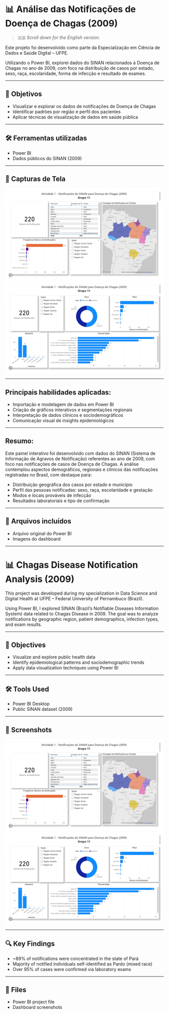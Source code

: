 # 📊 Análise das Notificações de Doença de Chagas (2009)

> 🇬🇧 *Scroll down for the English version.*

Este projeto foi desenvolvido como parte da Especialização em Ciência de Dados e Saúde Digital – UFPE.

Utilizando o Power BI, explorei dados do SINAN relacionados à Doença de Chagas no ano de 2009, com foco na distribuição de casos por estado, sexo, raça, escolaridade, forma de infecção e resultado de exames.

---

## 🧠 Objetivos
- Visualizar e explorar os dados de notificações de Doença de Chagas
- Identificar padrões por região e perfil dos pacientes
- Aplicar técnicas de visualização de dados em saúde pública

---

## 🛠️ Ferramentas utilizadas
- Power BI
- Dados públicos do SINAN (2009)

---

## 📸 Capturas de Tela

![Dashboard principal](dashboard_1.png)
![Gráfico por estado](dashboard_2.png)

---

## Principais habilidades aplicadas:
- Importação e modelagem de dados em Power BI
- Criação de gráficos interativos e segmentações regionais
- Interpretação de dados clínicos e sociodemográficos
- Comunicação visual de insights epidemiológicos
  
---

## Resumo:
Este painel interativo foi desenvolvido com dados do SINAN (Sistema de Informação de Agravos de Notificação) referentes ao ano de 2009, com foco nas notificações de casos de Doença de Chagas. 
A análise contemplou aspectos demográficos, regionais e clínicos das notificações registradas no Brasil, com destaque para:
- Distribuição geográfica dos casos por estado e município
- Perfil das pessoas notificadas: sexo, raça, escolaridade e gestação
- Modos e locais prováveis de infecção
- Resultados laboratoriais e tipo de confirmação

---

## 📁 Arquivos incluídos
- Arquivo original do Power BI
- Imagens do dashboard

---

# 📊 Chagas Disease Notification Analysis (2009)

This project was developed during my specialization in Data Science and Digital Health at UFPE – Federal University of Pernambuco (Brazil).

Using Power BI, I explored SINAN (Brazil’s Notifiable Diseases Information System) data related to Chagas Disease in 2009. The goal was to analyze notifications by geographic region, patient demographics, infection types, and exam results.

---

## 🎯 Objectives

- Visualize and explore public health data
- Identify epidemiological patterns and sociodemographic trends
- Apply data visualization techniques using Power BI

---

## 🛠️ Tools Used

- Power BI Desktop
- Public SINAN dataset (2009)

---

## 📸 Screenshots

![Dashboard overview](dashboard_1.png)
![Regional data](dashboard_2.png)

---

## 🔍 Key Findings

- ~89% of notifications were concentrated in the state of Pará
- Majority of notified individuals self-identified as Pardo (mixed race)
- Over 95% of cases were confirmed via laboratory exams

---

## 📁 Files

- Power BI project file
- Dashboard screenshots
